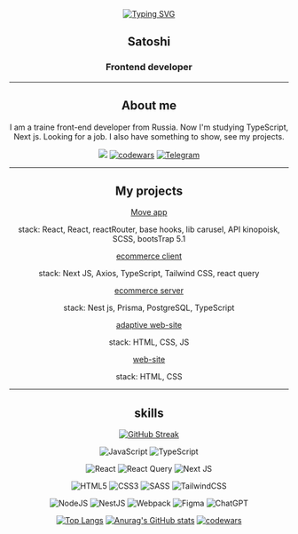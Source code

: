<div align="center">
	<a href="https://git.io/typing-svg"><img src="http://readme-typing-svg.herokuapp.com?font=Fira+Code&pause=1000&color=FFFFFF&center=true&vCenter=true&width=435&lines=Hello+World!+welcome+to+my+profile" alt="Typing SVG" /></a>
	<h2>Satoshi</h2>
	<h3>Frontend developer</h3>

</div>

---
<div align="center">
<h2>About me</h2>
	<p>I am a traine front-end developer from Russia. Now I'm studying TypeScript, Next js. Looking for a job. I also have something to show, see my projects.</p>


![](https://komarev.com/ghpvc/?username=S4toshIYoshi)
[![codewars](https://www.codewars.com/users/Dery456/badges/micro)](https://www.codewars.com/users/Dery456)
[![Telegram](https://img.shields.io/badge/Telegram-2CA5E0?style=for-the-badge&logo=telegram&logoColor=white)](https://t.me/memphisusr)


</div>

---
<div align="center">
	<h2>My projects</h2>
	<a href="https://s4toshiyoshi.github.io/MovieAPP/">Move app</a>
	<p>stack: React, React, reactRouter, base hooks, lib carusel, API kinopoisk, SCSS, bootsTrap 5.1</p>
	<a href="https://github.com/S4toshIYoshi/client-eCom">ecommerce client</a>
	<p>stack: Next JS, Axios, TypeScript, Tailwind CSS, react query</p>
	<a href="https://github.com/S4toshIYoshi/back-end-ecom">ecommerce server</a>
	<p>stack: Nest js, Prisma, PostgreSQL, TypeScript</p>
	<a href="https://s4toshiyoshi.github.io/OJJO-website/">adaptive web-site</a>
	<p>stack: HTML, CSS, JS</p>
	<a href="https://s4toshiyoshi.github.io/WebSIteYankiTraing/">web-site</a>
	<p>stack: HTML, CSS</p>
</div>

---
<div align="center">
<h2 align="center">skills</h2>

[![GitHub Streak](https://github-readme-streak-stats.herokuapp.com/?user=S4toshIYoshi)](https://git.io/streak-stats)

![JavaScript](https://img.shields.io/badge/javascript-%23323330.svg?style=for-the-badge&logo=javascript&logoColor=%23F7DF1E)
![TypeScript](https://img.shields.io/badge/typescript-%23007ACC.svg?style=for-the-badge&logo=typescript&logoColor=white)

![React](https://img.shields.io/badge/react-%2320232a.svg?style=for-the-badge&logo=react&logoColor=%2361DAFB)
![React Query](https://img.shields.io/badge/-React%20Query-FF4154?style=for-the-badge&logo=react%20query&logoColor=white)
![Next JS](https://img.shields.io/badge/Next-black?style=for-the-badge&logo=next.js&logoColor=white)

![HTML5](https://img.shields.io/badge/html5-%23E34F26.svg?style=for-the-badge&logo=html5&logoColor=white)
![CSS3](https://img.shields.io/badge/css3-%231572B6.svg?style=for-the-badge&logo=css3&logoColor=white)
![SASS](https://img.shields.io/badge/SASS-hotpink.svg?style=for-the-badge&logo=SASS&logoColor=white)
![TailwindCSS](https://img.shields.io/badge/tailwindcss-%2338B2AC.svg?style=for-the-badge&logo=tailwind-css&logoColor=white)




![NodeJS](https://img.shields.io/badge/node.js-6DA55F?style=for-the-badge&logo=node.js&logoColor=white)
![NestJS](https://img.shields.io/badge/nestjs-%23E0234E.svg?style=for-the-badge&logo=nestjs&logoColor=white)
![Webpack](https://img.shields.io/badge/webpack-%238DD6F9.svg?style=for-the-badge&logo=webpack&logoColor=black)
![Figma](https://img.shields.io/badge/figma-%23F24E1E.svg?style=for-the-badge&logo=figma&logoColor=white)
![ChatGPT](https://img.shields.io/badge/chatGPT-74aa9c?style=for-the-badge&logo=openai&logoColor=white)

[![Top Langs](https://github-readme-stats.vercel.app/api/top-langs/?username=anuraghazra)](https://github.com/anuraghazra/github-readme-stats)
[![Anurag's GitHub stats](https://github-readme-stats.vercel.app/api?username=anuraghazra)](https://github.com/anuraghazra/github-readme-stats)
[![codewars](https://www.codewars.com/users/Dery456/badges/large)](https://www.codewars.com/users/Dery456)

</div>

